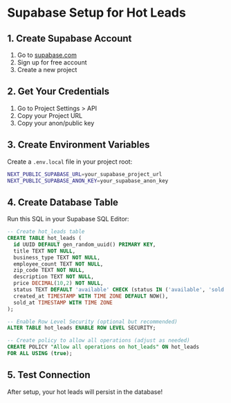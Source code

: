 # Supabase Setup for Hot Leads

## 1. Create Supabase Account
1. Go to [supabase.com](https://supabase.com)
2. Sign up for free account
3. Create a new project

## 2. Get Your Credentials
1. Go to Project Settings > API
2. Copy your Project URL
3. Copy your anon/public key

## 3. Create Environment Variables
Create a `.env.local` file in your project root:

```bash
NEXT_PUBLIC_SUPABASE_URL=your_supabase_project_url
NEXT_PUBLIC_SUPABASE_ANON_KEY=your_supabase_anon_key
```

## 4. Create Database Table
Run this SQL in your Supabase SQL Editor:

```sql
-- Create hot_leads table
CREATE TABLE hot_leads (
  id UUID DEFAULT gen_random_uuid() PRIMARY KEY,
  title TEXT NOT NULL,
  business_type TEXT NOT NULL,
  employee_count TEXT NOT NULL,
  zip_code TEXT NOT NULL,
  description TEXT NOT NULL,
  price DECIMAL(10,2) NOT NULL,
  status TEXT DEFAULT 'available' CHECK (status IN ('available', 'sold', 'pending')),
  created_at TIMESTAMP WITH TIME ZONE DEFAULT NOW(),
  sold_at TIMESTAMP WITH TIME ZONE
);

-- Enable Row Level Security (optional but recommended)
ALTER TABLE hot_leads ENABLE ROW LEVEL SECURITY;

-- Create policy to allow all operations (adjust as needed)
CREATE POLICY "Allow all operations on hot_leads" ON hot_leads
FOR ALL USING (true);
```

## 5. Test Connection
After setup, your hot leads will persist in the database!
